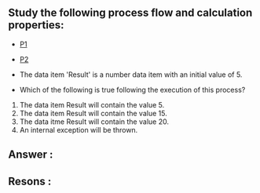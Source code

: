 ## Study the following process flow and calculation properties:

- [P1](png/Q1_1.png)
- [P2](png/Q1_2.png)

- The data item 'Result' is a number data item with an initial value of 5.
- Which of the following is true following the execution of this process?

1. The data item Result will contain the value 5.
2. The data item Result will contain the value 15.
3. The data itme Result will contain the value 20.
4. An internal exception will be thrown.

## Answer : 

## Resons :


